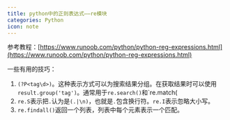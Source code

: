 ```yaml
---
title: python中的正则表达式——re模块
categories: Python
icon: note
---
```


参考教程：[https://www.runoob.com/python/python-reg-expressions.html](https://www.runoob.com/python/python-reg-expressions.html)

一些有用的技巧：
1. `(?P<tag\d>)`。这种表示方式可以为搜索结果分组。在获取结果时可以使用`result.group('tag')`。通常用于`re.search()`和`re.match(
2. `re.S`表示把`.`认为是`(.|\n)`，也就是`.`包含换行符。`re.I`表示忽略大小写。
3. `re.findall()`返回一个列表，列表中每个元素表示一个匹配。
